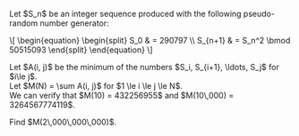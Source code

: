 <p>Let $S_n$ be an integer sequence produced with the following pseudo-random number generator:</p>
\[
\begin{equation}
\begin{split}
S_0 &amp; = 290797 \\
S_{n+1} &amp; = S_n^2 \bmod 50515093
\end{split}
\end{equation}
\]

<p>
Let $A(i, j)$ be the minimum of the numbers $S_i, S_{i+1}, \ldots, S_j$ for $i\le j$.<br />
Let $M(N) = \sum A(i, j)$ for $1 \le i \le j \le N$.<br />
We can verify that $M(10) = 432256955$ and $M(10\,000) = 3264567774119$.</p>

<p>
Find $M(2\,000\,000\,000)$.
</p>
